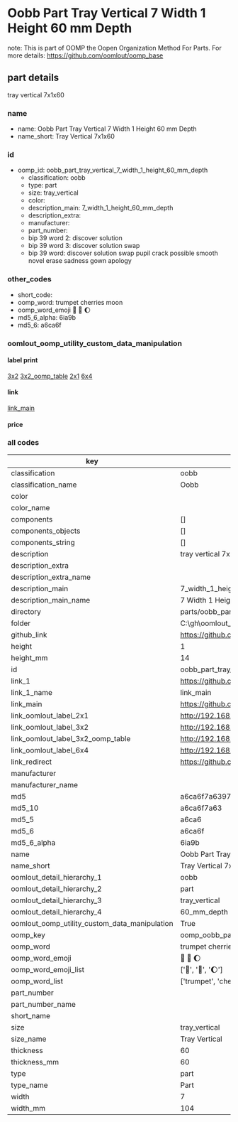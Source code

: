 # Oobb Part Tray Vertical 7 Width 1 Height 60 mm Depth  

note: This is part of OOMP the Oopen Organization Method For Parts. For more details: https://github.com/oomlout/oomp_base

##  part details
  



tray vertical 7x1x60



### name
* name: Oobb Part Tray Vertical 7 Width 1 Height 60 mm Depth
* name_short: Tray Vertical 7x1x60 
### id
* oomp_id: oobb_part_tray_vertical_7_width_1_height_60_mm_depth
  * classification: oobb
  * type: part
  * size: tray_vertical
  * color: 
  * description_main: 7_width_1_height_60_mm_depth
  * description_extra: 
  * manufacturer: 
  * part_number: 
  * bip 39 word 2: discover solution
  * bip 39 word 3: discover solution swap
  * bip 39 word: discover solution swap pupil crack possible smooth novel erase sadness gown apology

### other_codes
* short_code: 
* oomp_word: trumpet cherries moon
* oomp_word_emoji :trumpet: :cherries: :moon:
* md5_6_alpha: 6ia9b
* md5_6: a6ca6f






### oomlout_oomp_utility_custom_data_manipulation
#### label print
[3x2](http://192.168.1.245:1112/?label=oomp%206ia9b)
[3x2_oomp_table](http://192.168.1.108:1112/?label=oomp%206ia9b)
[2x1](http://192.168.1.242:1112/?label=oomp%206ia9b)
[6x4](http://192.168.1.55:1112/?label=oomp%206ia9b)    

#### link

[link_main](https://github.com/oomlout/oomlout_oobb_version_4_generated_parts/tree/main/navigation_oomp/oobb/part/tray_vertical/7_width_1_height_60_mm_depth/part)                              

#### price







### all codes 
| key | value |  
| --- | --- |  
| classification | oobb |  
| classification_name | Oobb |  
| color |  |  
| color_name |  |  
| components | [] |  
| components_objects | [] |  
| components_string | [] |  
| description | tray vertical 7x1x60 |  
| description_extra |  |  
| description_extra_name |  |  
| description_main | 7_width_1_height_60_mm_depth |  
| description_main_name | 7 Width 1 Height 60 mm Depth |  
| directory | parts/oobb_part_tray_vertical_7_width_1_height_60_mm_depth |  
| folder | C:\gh\oomlout_oobb_version_4_generated_parts\parts\oobb_part_tray_vertical_7_width_1_height_60_mm_depth |  
| github_link | https://github.com/oomlout/oomlout_oomp_part_src/tree/main/parts/oobb_part_tray_vertical_7_width_1_height_60_mm_depth |  
| height | 1 |  
| height_mm | 14 |  
| id | oobb_part_tray_vertical_7_width_1_height_60_mm_depth |  
| link_1 | https://github.com/oomlout/oomlout_oobb_version_4_generated_parts/tree/main/navigation_oomp/oobb/part/tray_vertical/7_width_1_height_60_mm_depth/part |  
| link_1_name | link_main |  
| link_main | https://github.com/oomlout/oomlout_oobb_version_4_generated_parts/tree/main/navigation_oomp/oobb/part/tray_vertical/7_width_1_height_60_mm_depth/part |  
| link_oomlout_label_2x1 | http://192.168.1.242:1112/?label=oomp%206ia9b |  
| link_oomlout_label_3x2 | http://192.168.1.245:1112/?label=oomp%206ia9b |  
| link_oomlout_label_3x2_oomp_table | http://192.168.1.108:1112/?label=oomp%206ia9b |  
| link_oomlout_label_6x4 | http://192.168.1.55:1112/?label=oomp%206ia9b |  
| link_redirect | https://github.com/oomlout/oomlout_oobb_version_4_generated_parts/tree/main/parts/oobb_tray_vertical_07_01_60 |  
| manufacturer |  |  
| manufacturer_name |  |  
| md5 | a6ca6f7a6397199ea218eadfb6b3b1f7 |  
| md5_10 | a6ca6f7a63 |  
| md5_5 | a6ca6 |  
| md5_6 | a6ca6f |  
| md5_6_alpha | 6ia9b |  
| name | Oobb Part Tray Vertical 7 Width 1 Height 60 mm Depth |  
| name_short | Tray Vertical 7x1x60  |  
| oomlout_detail_hierarchy_1 | oobb |  
| oomlout_detail_hierarchy_2 | part |  
| oomlout_detail_hierarchy_3 | tray_vertical |  
| oomlout_detail_hierarchy_4 | 60_mm_depth |  
| oomlout_oomp_utility_custom_data_manipulation | True |  
| oomp_key | oomp_oobb_part_tray_vertical_7_width_1_height_60_mm_depth |  
| oomp_word | trumpet cherries moon |  
| oomp_word_emoji | :trumpet: :cherries: :moon: |  
| oomp_word_emoji_list | [':trumpet:', ':cherries:', ':moon:'] |  
| oomp_word_list | ['trumpet', 'cherries', 'moon'] |  
| part_number |  |  
| part_number_name |  |  
| short_name |  |  
| size | tray_vertical |  
| size_name | Tray Vertical |  
| thickness | 60 |  
| thickness_mm | 60 |  
| type | part |  
| type_name | Part |  
| width | 7 |  
| width_mm | 104 |  
